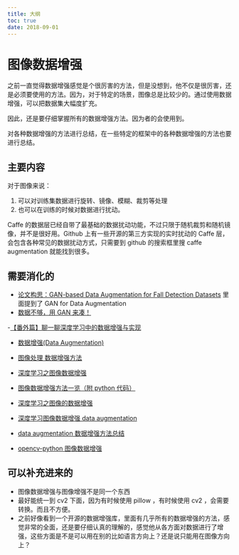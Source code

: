 ```yaml
---
title: 大纲
toc: true
date: 2018-09-01
---
```

# 图像数据增强

之前一直觉得数据增强感觉是个很厉害的方法，但是没想到，他不仅是很厉害，还是必须要使用的方法。因为，对于特定的场景，图像总是比较少的。通过使用数据增强，可以把数据集大幅度扩充。

因此，还是要仔细掌握所有的数据增强方法。因为者的会使用到。

对各种数据增强的方法进行总结，在一些特定的框架中的各种数据增强的方法也要进行总结。

## 主要内容


对于图像来说：

1. 可以对训练集数据进行旋转、镜像、模糊、裁剪等处理
2. 也可以在训练的时候对数据进行扰动。


Caffe 的数据层已经自带了最基础的数据扰动功能，不过只限于随机裁剪和随机镜像，并不是很好用。Github 上有一些开源的第三方实现的实时扰动的 Caffe 层，会包含各种常见的数据扰动方式，只需要到 github 的搜索框里搜 caffe augmentation 就能找到很多。



## 需要消化的


- [论文构思：GAN-based Data Augmentation for Fall Detection Datasets](http://www.pengchen.top/posts/5812/) 里面提到了 GAN for Data Augmentation
- [数据不够，用 GAN 来凑！](http://mp.weixin.qq.com/s?__biz=MzIwMTE1NjQxMQ==&mid=2247487613&idx=1&sn=8b1ae56d22f3fd697dd7bb191ee98ddc&chksm=96f36229a184eb3febbd02e192fe45e89dd1424e120a20e81dfd04fd57592637ab18ea64e388&mpshare=1&scene=1&srcid=#rd)

 -[【番外篇】聊一聊深度学习中的数据增强与实现](https://zhuanlan.zhihu.com/p/29513760)

- [数据增强(Data Augmentation)](https://zhuanlan.zhihu.com/p/41679153)
- [图像处理 数据增强方法](https://www.csdn.net/gather_2a/MtjaMg3sNDgzNy1ibG9n.html)

- [深度学习之图像数据增强](https://blog.csdn.net/Summer_And_Opencv/article/details/80432464?utm_source=blogxgwz0)
- [图像数据增强方法一览（附 python 代码）](https://segmentfault.com/a/1190000016526917)
- [深度学习之图像的数据增强](https://blog.csdn.net/suixinsuiyuan33/article/details/79503548)
- [深度学习图像数据增强 data augmentation](https://blog.csdn.net/qq_21997625/article/details/80195987)
- [data augmentation 数据增强方法总结](https://blog.csdn.net/u010555688/article/details/60757932)

- [opencv-python 图像数据增强](https://blog.csdn.net/qq_28792801/article/details/80866234)

## 可以补充进来的

- 图像数据增强与图像增强不是同一个东西
- 最好能统一到 cv2 下面，因为有时候使用 pillow ，有时候使用 cv2 ，会需要转换。而且不方便。
- 之前好像看到一个开源的数据增强库，里面有几乎所有的数据增强的方法，感觉非常的全面，还是要仔细认真的理解的，感觉他从各方面对数据进行了增强，这些方面是不是可以用在别的比如语言方向上？还是说只能用在图像方向上？
